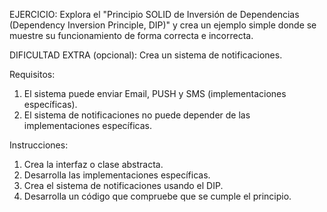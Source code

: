 EJERCICIO:
Explora el "Principio SOLID de Inversión de Dependencias (Dependency Inversion
Principle, DIP)" y crea un ejemplo simple donde se muestre su funcionamiento 
de forma correcta e incorrecta.

DIFICULTAD EXTRA (opcional):
Crea un sistema de notificaciones.

Requisitos:
1. El sistema puede enviar Email, PUSH y SMS (implementaciones específicas).
2. El sistema de notificaciones no puede depender de las implementaciones específicas.

Instrucciones:
1. Crea la interfaz o clase abstracta.
2. Desarrolla las implementaciones específicas.
3. Crea el sistema de notificaciones usando el DIP.
4. Desarrolla un código que compruebe que se cumple el principio.
